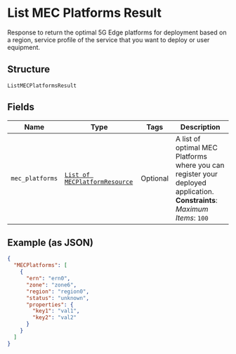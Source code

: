 
# List MEC Platforms Result

Response to return the optimal 5G Edge platforms for deployment based on a region, service profile of the service that you want to deploy or user equipment.

## Structure

`ListMECPlatformsResult`

## Fields

| Name | Type | Tags | Description |
|  --- | --- | --- | --- |
| `mec_platforms` | [`List of MECPlatformResource`](../../doc/models/mec-platform-resource.md) | Optional | A list of optimal MEC Platforms where you can register your deployed application.<br>**Constraints**: *Maximum Items*: `100` |

## Example (as JSON)

```json
{
  "MECPlatforms": [
    {
      "ern": "ern0",
      "zone": "zone6",
      "region": "region0",
      "status": "unknown",
      "properties": {
        "key1": "val1",
        "key2": "val2"
      }
    }
  ]
}
```

